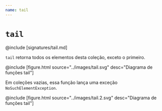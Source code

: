 ```yaml
---
name: tail
---
```


# `tail`

@include [signatures/tail.md]

`tail` retorna todos os elementos desta coleção, exceto o primeiro.

@include [figure.html source="../images/tail.svg" desc="Diagrama de funções tail"]

Em coleções vazias, essa função lança uma exceção `NoSuchElementException`.

@include [figure.html source="../images/tail.2.svg" desc="Diagrama de funções tail"]
